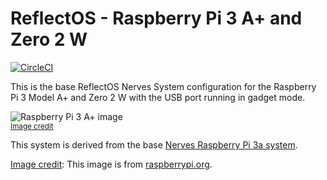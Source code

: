 # ReflectOS - Raspberry Pi 3 A+ and Zero 2 W

[![CircleCI](https://dl.circleci.com/status-badge/img/circleci/NZrYxpDbA5cc6r2JvZ4h5Y/VEDWsErd31SwWqpdSoMQBL/tree/main.svg?style=svg)](https://dl.circleci.com/status-badge/redirect/circleci/NZrYxpDbA5cc6r2JvZ4h5Y/VEDWsErd31SwWqpdSoMQBL/tree/main)

This is the base ReflectOS Nerves System configuration for the Raspberry Pi 3 Model A+ and Zero 2 W
with the USB port running in gadget mode.

![Raspberry Pi 3 A+ image](assets/images/rpi_a_plus.png)
<br><sup>[Image credit](#rpi)</sup>

This system is derived from the base [Nerves Raspberry Pi 3a system](https://github.com/nerves-project/nerves_system_rpi3).

[Image credit](#rpi): This image is from [raspberrypi.org](https://www.raspberrypi.org/products/raspberry-pi-3-model-a-plus/).
